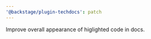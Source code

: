 ```yaml
---
'@backstage/plugin-techdocs': patch
---
```


Improve overall appearance of higlighted code in docs.
